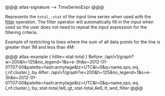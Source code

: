 @@@ atlas-signature
-->
TimeSeriesExpr
@@@

Represents the `total,:stat` of the input time series when used with the [filter](filter.md)
operation. The filter operator will automatically fill in the input when used so the user
does not need to repeat the input expression for the filtering criteria.

Example of restricting to lines where the sum of all data points for the line is greater than
1M and less than 4M:

@@@ atlas-example { hilite=:stat-total }
Before: /api/v1/graph?w=200&h=125&no_legend=1&s=e-3h&e=2012-01-01T07:00&palette=hash:armytage&tz=UTC&l=0&q=name,sps,:eq,(,nf.cluster,),:by
After: /api/v1/graph?w=200&h=125&no_legend=1&s=e-3h&e=2012-01-01T07:00&palette=hash:armytage&tz=UTC&l=0&q=name,sps,:eq,(,nf.cluster,),:by,:stat-total,1e6,:gt,:stat-total,4e6,:lt,:and,:filter
@@@
